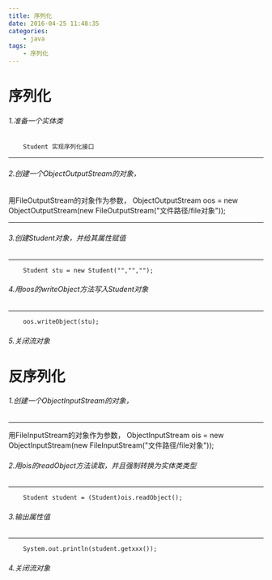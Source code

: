 ```yaml
---
title: 序列化
date: 2016-04-25 11:48:35
categories:
	- java
tags:
	- 序列化
---
```

# 序列化
###### 1.准备一个实体类
		Student 实现序列化接口

---

###### 	2.创建一个ObjectOutputStream的对象，

<!-- more -->


用FileOutputStream的对象作为参数，
		ObjectOutputStream oos = new ObjectOutputStream(new FileOutputStream("文件路径/file对象"));

---		
###### 	3.创建Student对象，并给其属性赋值
	
---
		Student stu = new Student("","","");


###### 	4.用oos的writeObject方法写入Student对象

---

		oos.writeObject(stu);
###### 	5.关闭流对象
# 反序列化
###### 	1.创建一个ObjectInputStream的对象，

---

用FileInputStream的对象作为参数，
		ObjectInputStream ois = new ObjectInputStream(new FileInputStream("文件路径/file对象"));
###### 	2.用ois的readObject方法读取，并且强制转换为实体类类型

---

		Student student = (Student)ois.readObject();
###### 	3.输出属性值

---

		System.out.println(student.getxxx());
###### 	4.关闭流对象